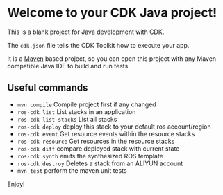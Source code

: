 # Welcome to your CDK Java project!

This is a blank project for Java development with CDK.

The `cdk.json` file tells the CDK Toolkit how to execute your app.

It is a [Maven](https://maven.apache.org/) based project, so you can open this project with any Maven compatible Java IDE to build and run tests.

## Useful commands

* `mvn compile`           Compile project first if any changed
* `ros-cdk list`          List stacks in an application
* `ros-cdk list-stacks`   List all stacks
* `ros-cdk deploy`        deploy this stack to your default ros account/region
* `ros-cdk event`         Get resource events within the resource stacks
* `ros-cdk resource`      Get resources in the resource stacks
* `ros-cdk diff`          compare deployed stack with current state
* `ros-cdk synth`         emits the synthesized ROS template
* `ros-cdk destroy`       Deletes a stack from an ALIYUN account
* `mvn test`              perform the maven unit tests

Enjoy!
